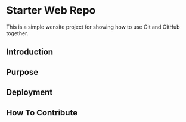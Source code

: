# Starter Web Repo

This is a simple wensite project for showing how to use Git and GitHub together.

## Introduction

## Purpose

## Deployment

## How To Contribute